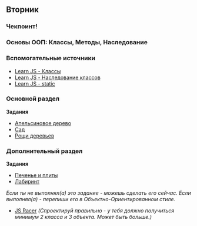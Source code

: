 ## Вторник

### Чекпоинт!

### Основы ООП: Классы, Методы, Наследование


### Вспомогательные источники

- [Learn JS - Классы](https://learn.javascript.ru/class)
- [Learn JS - Наследование классов](https://learn.javascript.ru/class-inheritance)
- [Learn JS - static](https://learn.javascript.ru/static-properties-methods)

### Основной раздел

**Задания**
- [Апельсиновое дерево](../../../../core-js-oop-tdd-orange-tree)
- [Сад](../../../../core-js-oop-garden)
- [Рощи деревьев](../../../../core-js-oop-inheritance-tree-grooves)


### Дополнительный раздел

**Задания**
- [Печенье и плиты](../../../../core-js-oop-cookies-and-ovens)
- [Лабиринт](../../../../labyrinth-challenge)

*Если ты не выполнял(а) это задание - можешь сделать его сейчас. Если выполнял(а) - перепиши его в Объектно-Ориентированном стиле.*
- [JS Racer](../../../../js-racer-1-outrageous-fortune-challenge) *(Спроектируй правильно - у тебя должно получиться минимум 2 класса и 3 объекта. Может быть больше.)*

